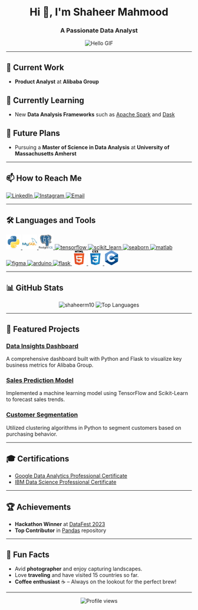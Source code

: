 <h1 align="center">Hi 👋, I'm Shaheer Mahmood</h1>
<h3 align="center">A Passionate Data Analyst</h3>

<p align="center">
  <img src="https://media.giphy.com/media/3o7aD2saalBwwftBIY/giphy.gif" alt="Hello GIF" width="300"/>
</p>

---

## 🔭 Current Work

- **Product Analyst** at **Alibaba Group**

## 🌱 Currently Learning

- New **Data Analysis Frameworks** such as [Apache Spark](https://spark.apache.org/) and [Dask](https://dask.org/)

## 👯 Future Plans

- Pursuing a **Master of Science in Data Analysis** at **University of Massachusetts Amherst**

---

## 📫 How to Reach Me

<p align="left">
  <a href="https://linkedin.com/in/shaheermahmood" target="_blank">
    <img src="https://img.shields.io/badge/LinkedIn-%230077B5.svg?&style=for-the-badge&logo=linkedin&logoColor=white" alt="LinkedIn"/>
  </a>
  <a href="https://instagram.com/shaheer10" target="_blank">
    <img src="https://img.shields.io/badge/Instagram-%23E1306C.svg?&style=for-the-badge&logo=instagram&logoColor=white" alt="Instagram"/>
  </a>
  <a href="mailto:shaheer@example.com">
    <img src="https://img.shields.io/badge/Email-%23D14836.svg?&style=for-the-badge&logo=gmail&logoColor=white" alt="Email"/>
  </a>
</p>

---

## 🛠️ Languages and Tools

<p align="left">
  <a href="https://www.python.org" target="_blank" rel="noreferrer">
    <img src="https://raw.githubusercontent.com/devicons/devicon/master/icons/python/python-original.svg" alt="python" width="40" height="40"/>
  </a>
  <a href="https://www.mysql.com/" target="_blank" rel="noreferrer">
    <img src="https://raw.githubusercontent.com/devicons/devicon/master/icons/mysql/mysql-original-wordmark.svg" alt="mysql" width="40" height="40"/>
  </a>
  <a href="https://www.postgresql.org" target="_blank" rel="noreferrer">
    <img src="https://raw.githubusercontent.com/devicons/devicon/master/icons/postgresql/postgresql-original-wordmark.svg" alt="postgresql" width="40" height="40"/>
  </a>
  <a href="https://www.tensorflow.org" target="_blank" rel="noreferrer">
    <img src="https://www.vectorlogo.zone/logos/tensorflow/tensorflow-icon.svg" alt="tensorflow" width="40" height="40"/>
  </a>
  <a href="https://scikit-learn.org/" target="_blank" rel="noreferrer">
    <img src="https://upload.wikimedia.org/wikipedia/commons/0/05/Scikit_learn_logo_small.svg" alt="scikit_learn" width="40" height="40"/>
  </a>
  <a href="https://seaborn.pydata.org/" target="_blank" rel="noreferrer">
    <img src="https://seaborn.pydata.org/_images/logo-mark-lightbg.svg" alt="seaborn" width="40" height="40"/>
  </a>
  <a href="https://www.mathworks.com/" target="_blank" rel="noreferrer">
    <img src="https://upload.wikimedia.org/wikipedia/commons/2/21/Matlab_Logo.png" alt="matlab" width="40" height="40"/>
  </a>
  <a href="https://www.figma.com/" target="_blank" rel="noreferrer">
    <img src="https://www.vectorlogo.zone/logos/figma/figma-icon.svg" alt="figma" width="40" height="40"/>
  </a>
  <a href="https://www.arduino.cc/" target="_blank" rel="noreferrer">
    <img src="https://cdn.worldvectorlogo.com/logos/arduino-1.svg" alt="arduino" width="40" height="40"/>
  </a>
  <a href="https://flask.palletsprojects.com/" target="_blank" rel="noreferrer">
    <img src="https://www.vectorlogo.zone/logos/pocoo_flask/pocoo_flask-icon.svg" alt="flask" width="40" height="40"/>
  </a>
  <a href="https://www.w3.org/html/" target="_blank" rel="noreferrer">
    <img src="https://raw.githubusercontent.com/devicons/devicon/master/icons/html5/html5-original-wordmark.svg" alt="html5" width="40" height="40"/>
  </a>
  <a href="https://www.w3schools.com/css/" target="_blank" rel="noreferrer">
    <img src="https://raw.githubusercontent.com/devicons/devicon/master/icons/css3/css3-original-wordmark.svg" alt="css3" width="40" height="40"/>
  </a>
  <a href="https://www.w3schools.com/cpp/" target="_blank" rel="noreferrer">
    <img src="https://raw.githubusercontent.com/devicons/devicon/master/icons/cplusplus/cplusplus-original.svg" alt="cplusplus" width="40" height="40"/>
  </a>
</p>

---

## 📊 GitHub Stats

<p align="center">
  <img src="https://github-readme-stats.vercel.app/api?username=shaheerm10&show_icons=true&theme=radical" alt="shaheerm10"/>
  <img src="https://github-readme-stats.vercel.app/api/top-langs/?username=shaheerm10&layout=compact&theme=radical" alt="Top Languages"/>
</p>

---

## 🌟 Featured Projects

### [Data Insights Dashboard](https://github.com/shaheerm10/data-insights-dashboard)
A comprehensive dashboard built with Python and Flask to visualize key business metrics for Alibaba Group.

### [Sales Prediction Model](https://github.com/shaheerm10/sales-prediction-model)
Implemented a machine learning model using TensorFlow and Scikit-Learn to forecast sales trends.

### [Customer Segmentation](https://github.com/shaheerm10/customer-segmentation)
Utilized clustering algorithms in Python to segment customers based on purchasing behavior.

---

## 🎓 Certifications

- [Google Data Analytics Professional Certificate](https://www.coursera.org/professional-certificates/google-data-analytics)
- [IBM Data Science Professional Certificate](https://www.coursera.org/professional-certificates/ibm-data-science)

---

## 🏆 Achievements

- **Hackathon Winner** at [DataFest 2023](https://datafest.example.com)
- **Top Contributor** in [Pandas](https://github.com/pandas-dev/pandas) repository

---

## 🎉 Fun Facts

- Avid **photographer** and enjoy capturing landscapes.
- Love **traveling** and have visited 15 countries so far.
- **Coffee enthusiast** ☕ – Always on the lookout for the perfect brew!

---

<p align="center">
  <img src="https://komarev.com/ghpvc/?username=shaheerm10&color=blue&style=flat" alt="Profile views"/>
</p>
